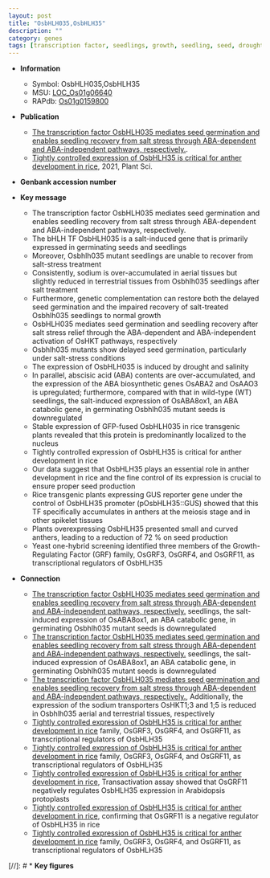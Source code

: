 ```yaml
---
layout: post
title: "OsbHLH035,OsbHLH35"
description: ""
category: genes
tags: [transcription factor, seedlings, growth, seedling, seed, drought, salinity, salt, seed germination,  ABA , salt stress, stress, nucleus, ABA, abscisic acid, development, spikelet, anther, meiosis, anther development, transcriptional regulator]
---
```


* **Information**  
    + Symbol: OsbHLH035,OsbHLH35  
    + MSU: [LOC_Os01g06640](http://rice.plantbiology.msu.edu/cgi-bin/ORF_infopage.cgi?orf=LOC_Os01g06640)  
    + RAPdb: [Os01g0159800](http://rapdb.dna.affrc.go.jp/viewer/gbrowse_details/irgsp1?name=Os01g0159800)  

* **Publication**  
    + [The transcription factor OsbHLH035 mediates seed germination and enables seedling recovery from salt stress through ABA-dependent and ABA-independent pathways, respectively.](N+Y).
    + [Tightly controlled expression of OsbHLH35 is critical for anther development in rice](http://www.ncbi.nlm.nih.gov/pubmed?term=Tightly+controlled+expression+of+OsbHLH35+is+critical+for+anther+development+in+rice%5BTitle%5D), 2021, Plant Sci.

* **Genbank accession number**  

* **Key message**  
    + The transcription factor OsbHLH035 mediates seed germination and enables seedling recovery from salt stress through ABA-dependent and ABA-independent pathways, respectively.
    + The bHLH TF OsbHLH035 is a salt-induced gene that is primarily expressed in germinating seeds and seedlings
    + Moreover, Osbhlh035 mutant seedlings are unable to recover from salt-stress treatment
    + Consistently, sodium is over-accumulated in aerial tissues but slightly reduced in terrestrial tissues from Osbhlh035 seedlings after salt treatment
    + Furthermore, genetic complementation can restore both the delayed seed germination and the impaired recovery of salt-treated Osbhlh035 seedlings to normal growth
    + OsbHLH035 mediates seed germination and seedling recovery after salt stress relief through the ABA-dependent and ABA-independent activation of OsHKT pathways, respectively
    + Osbhlh035 mutants show delayed seed germination, particularly under salt-stress conditions
    + The expression of OsbHLH035 is induced by drought and salinity
    + In parallel, abscisic acid (ABA) contents are over-accumulated, and the expression of the ABA biosynthetic genes OsABA2 and OsAAO3 is upregulated; furthermore, compared with that in wild-type (WT) seedlings, the salt-induced expression of OsABA8ox1, an ABA catabolic gene, in germinating Osbhlh035 mutant seeds is downregulated
    + Stable expression of GFP-fused OsbHLH035 in rice transgenic plants revealed that this protein is predominantly localized to the nucleus
    + Tightly controlled expression of OsbHLH35 is critical for anther development in rice
    + Our data suggest that OsbHLH35 plays an essential role in anther development in rice and the fine control of its expression is crucial to ensure proper seed production
    + Rice transgenic plants expressing GUS reporter gene under the control of OsbHLH35 promoter (pOsbHLH35::GUS) showed that this TF specifically accumulates in anthers at the meiosis stage and in other spikelet tissues
    + Plants overexpressing OsbHLH35 presented small and curved anthers, leading to a reduction of 72 % on seed production
    + Yeast one-hybrid screening identified three members of the Growth-Regulating Factor (GRF) family, OsGRF3, OsGRF4, and OsGRF11, as transcriptional regulators of OsbHLH35

* **Connection**  
    + [The transcription factor OsbHLH035 mediates seed germination and enables seedling recovery from salt stress through ABA-dependent and ABA-independent pathways, respectively.](WT) seedlings, the salt-induced expression of OsABA8ox1, an ABA catabolic gene, in germinating Osbhlh035 mutant seeds is downregulated
    + [The transcription factor OsbHLH035 mediates seed germination and enables seedling recovery from salt stress through ABA-dependent and ABA-independent pathways, respectively.](WT) seedlings, the salt-induced expression of OsABA8ox1, an ABA catabolic gene, in germinating Osbhlh035 mutant seeds is downregulated
    + [The transcription factor OsbHLH035 mediates seed germination and enables seedling recovery from salt stress through ABA-dependent and ABA-independent pathways, respectively.](http://www.ncbi.nlm.nih.gov/pubmed?term=The+transcription+factor+OsbHLH035+mediates+seed+germination+and+enables+seedling+recovery+from+salt+stress+through+ABA-dependent+and+ABA-independent+pathways,+respectively.%5BTitle%5D),  Additionally, the expression of the sodium transporters OsHKT1;3 and 1;5 is reduced in Osbhlh035 aerial and terrestrial tissues, respectively
    + [Tightly controlled expression of OsbHLH35 is critical for anther development in rice](GRF) family, OsGRF3, OsGRF4, and OsGRF11, as transcriptional regulators of OsbHLH35
    + [Tightly controlled expression of OsbHLH35 is critical for anther development in rice](GRF) family, OsGRF3, OsGRF4, and OsGRF11, as transcriptional regulators of OsbHLH35
    + [Tightly controlled expression of OsbHLH35 is critical for anther development in rice](http://www.ncbi.nlm.nih.gov/pubmed?term=Tightly+controlled+expression+of+OsbHLH35+is+critical+for+anther+development+in+rice%5BTitle%5D),  Transactivation assay showed that OsGRF11 negatively regulates OsbHLH35 expression in Arabidopsis protoplasts
    + [Tightly controlled expression of OsbHLH35 is critical for anther development in rice](OsGRF11OE), confirming that OsGRF11 is a negative regulator of OsbHLH35 in rice
    + [Tightly controlled expression of OsbHLH35 is critical for anther development in rice](GRF) family, OsGRF3, OsGRF4, and OsGRF11, as transcriptional regulators of OsbHLH35

[//]: # * **Key figures**  


